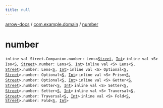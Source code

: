 ```yaml
---
title: null
---
```


[arrow-docs](../index.html) / [com.example.domain](index.html) / [number](./number.html)

# number

`inline val Street.Companion.number: Lens<`[`Street`](-street/index.html)`, `[`Int`](https://kotlinlang.org/api/latest/jvm/stdlib/kotlin/-int/index.html)`>`
`inline val <S> Iso<`[`S`](number.html#S)`, `[`Street`](-street/index.html)`>.number: Lens<`[`S`](number.html#S)`, `[`Int`](https://kotlinlang.org/api/latest/jvm/stdlib/kotlin/-int/index.html)`>`
`inline val <S> Lens<`[`S`](number.html#S)`, `[`Street`](-street/index.html)`>.number: Lens<`[`S`](number.html#S)`, `[`Int`](https://kotlinlang.org/api/latest/jvm/stdlib/kotlin/-int/index.html)`>`
`inline val <S> Optional<`[`S`](number.html#S)`, `[`Street`](-street/index.html)`>.number: Optional<`[`S`](number.html#S)`, `[`Int`](https://kotlinlang.org/api/latest/jvm/stdlib/kotlin/-int/index.html)`>`
`inline val <S> Prism<`[`S`](number.html#S)`, `[`Street`](-street/index.html)`>.number: Optional<`[`S`](number.html#S)`, `[`Int`](https://kotlinlang.org/api/latest/jvm/stdlib/kotlin/-int/index.html)`>`
`inline val <S> Getter<`[`S`](number.html#S)`, `[`Street`](-street/index.html)`>.number: Getter<`[`S`](number.html#S)`, `[`Int`](https://kotlinlang.org/api/latest/jvm/stdlib/kotlin/-int/index.html)`>`
`inline val <S> Setter<`[`S`](number.html#S)`, `[`Street`](-street/index.html)`>.number: Setter<`[`S`](number.html#S)`, `[`Int`](https://kotlinlang.org/api/latest/jvm/stdlib/kotlin/-int/index.html)`>`
`inline val <S> Traversal<`[`S`](number.html#S)`, `[`Street`](-street/index.html)`>.number: Traversal<`[`S`](number.html#S)`, `[`Int`](https://kotlinlang.org/api/latest/jvm/stdlib/kotlin/-int/index.html)`>`
`inline val <S> Fold<`[`S`](number.html#S)`, `[`Street`](-street/index.html)`>.number: Fold<`[`S`](number.html#S)`, `[`Int`](https://kotlinlang.org/api/latest/jvm/stdlib/kotlin/-int/index.html)`>`